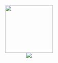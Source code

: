 <div align="center">
  <img height="150" src="https://avatars.githubusercontent.com/xNexusACS?v=4"  />
</div>

<div align="center">
  <img src="https://komarev.com/ghpvc/?username=xNexusACS&style=for-the-badge"  />
</div>
